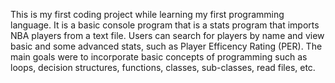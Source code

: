   This is my first coding project while learning my first programming language. It is a basic console program that is a stats 
program that imports NBA players from a text file. Users can search for players by name and view basic and some advanced stats, such as 
Player Efficency Rating (PER). The main goals were to incorporate basic concepts of programming such as loops, decision structures, 
functions, classes, sub-classes, read files, etc.
